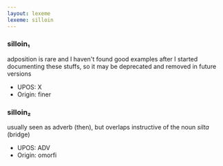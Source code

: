 ```yaml
---
layout: lexeme
lexeme: silloin
---
```


###  silloin₁

adposition is rare and I haven't found good examples after I started documenting these stuffs, so it may be deprecated and removed in future versions
* UPOS:  X
* Origin:  finer


###  silloin₂

usually seen as adverb (then), but overlaps instructive of the noun *silta* (bridge)
* UPOS:  ADV
* Origin:  omorfi

